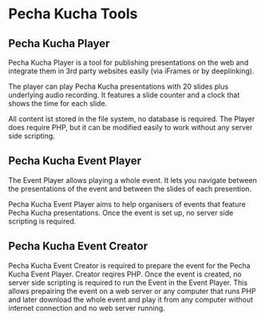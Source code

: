 # Pecha Kucha Tools

## Pecha Kucha Player
Pecha Kucha Player is a tool for publishing presentations on the web and integrate them in 3rd party websites easily (via iFrames or by deeplinking).

The player can play Pecha Kucha presentations with 20 slides plus underlying audio recording. It features a slide counter and a clock that shows the time for each slide.

All content ist stored in the file system, no database is required. The Player does require PHP, but it can be modified easily to work without any server side scripting.

## Pecha Kucha Event Player
The Event Player allows playing a whole event. It lets you navigate between the presentations of the event and between the slides of each presention.

Pecha Kucha Event Player aims to help organisers of events that feature Pecha Kucha presentations. Once the event is set up, no server side scripting is required.

## Pecha Kucha Event Creator
Pecha Kucha Event Creator is required to prepare the event for the Pecha Kucha Event Player. Creator reqires PHP. Once the event is created, no server side scripting is required to run the Event in the Event Player. This allows prepairing the event on a web server or any computer that runs PHP and later download the whole event and play it from any computer without internet connection and no web server running.
